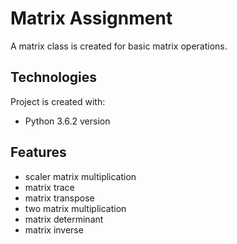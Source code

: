 # Matrix Assignment

A matrix class is created for basic matrix operations.

## Technologies
Project is created with:
* Python 3.6.2 version

## Features 
* scaler matrix multiplication
* matrix trace
* matrix transpose
* two matrix multiplication
* matrix determinant
* matrix inverse
